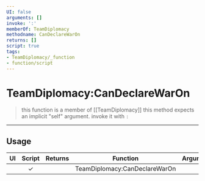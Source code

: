```yaml
---
UI: false
arguments: []
invoke: ':'
memberOf: TeamDiplomacy
methodname: CanDeclareWarOn
returns: []
script: true
tags:
- TeamDiplomacy/_function
- function/script
---
```

# TeamDiplomacy:CanDeclareWarOn
> this function is a member of [[TeamDiplomacy]]
> this method expects an implicit "self" argument. invoke it with `:`
-----
## Usage
|  UI | Script | Returns | Function | Arguments |
|:---:|:------:|-------:|:--------:|:---------|
| |✓||TeamDiplomacy:CanDeclareWarOn||
